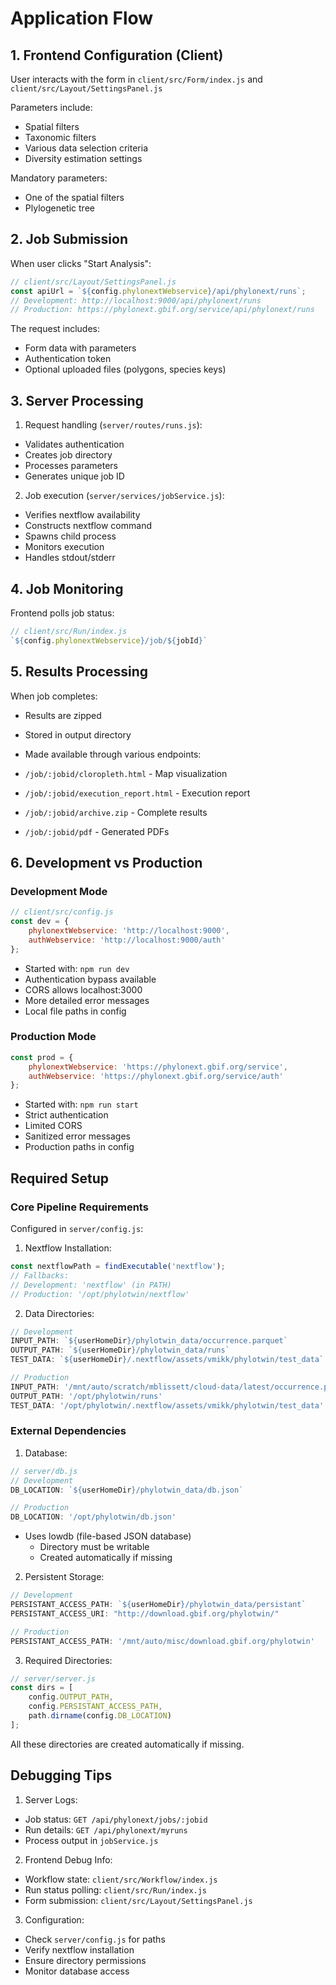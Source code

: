 
# Application Flow

## 1. Frontend Configuration (Client)

User interacts with the form in `client/src/Form/index.js` and `client/src/Layout/SettingsPanel.js`

Parameters include:

- Spatial filters
- Taxonomic filters
- Various data selection criteria
- Diversity estimation settings

Mandatory parameters:

- One of the spatial filters
- Plylogenetic tree

## 2. Job Submission

When user clicks "Start Analysis":

```javascript
// client/src/Layout/SettingsPanel.js
const apiUrl = `${config.phylonextWebservice}/api/phylonext/runs`;
// Development: http://localhost:9000/api/phylonext/runs
// Production: https://phylonext.gbif.org/service/api/phylonext/runs
```

The request includes:

- Form data with parameters
- Authentication token
- Optional uploaded files (polygons, species keys)

## 3. Server Processing

1. Request handling (`server/routes/runs.js`):

- Validates authentication
- Creates job directory
- Processes parameters
- Generates unique job ID

2. Job execution (`server/services/jobService.js`):

- Verifies nextflow availability
- Constructs nextflow command
- Spawns child process
- Monitors execution
- Handles stdout/stderr

## 4. Job Monitoring

Frontend polls job status:

```javascript
// client/src/Run/index.js
`${config.phylonextWebservice}/job/${jobId}`
```

## 5. Results Processing

When job completes:

- Results are zipped
- Stored in output directory
- Made available through various endpoints:

- `/job/:jobid/cloropleth.html` - Map visualization
- `/job/:jobid/execution_report.html` - Execution report
- `/job/:jobid/archive.zip` - Complete results
- `/job/:jobid/pdf` - Generated PDFs

## 6. Development vs Production

### Development Mode

```javascript
// client/src/config.js
const dev = {
    phylonextWebservice: 'http://localhost:9000',
    authWebservice: 'http://localhost:9000/auth'
};
```

- Started with: `npm run dev`
- Authentication bypass available
- CORS allows localhost:3000
- More detailed error messages
- Local file paths in config

### Production Mode

```javascript
const prod = {
    phylonextWebservice: 'https://phylonext.gbif.org/service',
    authWebservice: 'https://phylonext.gbif.org/service/auth'
};
```

- Started with: `npm run start`
- Strict authentication
- Limited CORS
- Sanitized error messages
- Production paths in config


## Required Setup

### Core Pipeline Requirements

Configured in `server/config.js`:

1. Nextflow Installation:

```javascript
const nextflowPath = findExecutable('nextflow');
// Fallbacks:
// Development: 'nextflow' (in PATH)
// Production: '/opt/phylotwin/nextflow'
```

2. Data Directories:

```javascript
// Development
INPUT_PATH: `${userHomeDir}/phylotwin_data/occurrence.parquet`
OUTPUT_PATH: `${userHomeDir}/phylotwin_data/runs`
TEST_DATA: `${userHomeDir}/.nextflow/assets/vmikk/phylotwin/test_data`

// Production
INPUT_PATH: '/mnt/auto/scratch/mblissett/cloud-data/latest/occurrence.parquet'
OUTPUT_PATH: '/opt/phylotwin/runs'
TEST_DATA: '/opt/phylotwin/.nextflow/assets/vmikk/phylotwin/test_data'
```

### External Dependencies

1. Database:

```javascript
// server/db.js
// Development
DB_LOCATION: `${userHomeDir}/phylotwin_data/db.json`

// Production
DB_LOCATION: '/opt/phylotwin/db.json'
```

- Uses lowdb (file-based JSON database)
    - Directory must be writable
    - Created automatically if missing

2. Persistent Storage:

```javascript
// Development
PERSISTANT_ACCESS_PATH: `${userHomeDir}/phylotwin_data/persistant`
PERSISTANT_ACCESS_URI: "http://download.gbif.org/phylotwin/"

// Production
PERSISTANT_ACCESS_PATH: '/mnt/auto/misc/download.gbif.org/phylotwin'
```

3. Required Directories:

```javascript
// server/server.js
const dirs = [
    config.OUTPUT_PATH,
    config.PERSISTANT_ACCESS_PATH,
    path.dirname(config.DB_LOCATION)
];
```

All these directories are created automatically if missing.


## Debugging Tips

1. Server Logs:

- Job status: `GET /api/phylonext/jobs/:jobid`
- Run details: `GET /api/phylonext/myruns`
- Process output in `jobService.js`

2. Frontend Debug Info:

- Workflow state: `client/src/Workflow/index.js`
- Run status polling: `client/src/Run/index.js`
- Form submission: `client/src/Layout/SettingsPanel.js`


3. Configuration:

- Check `server/config.js` for paths
- Verify nextflow installation
- Ensure directory permissions
- Monitor database access

